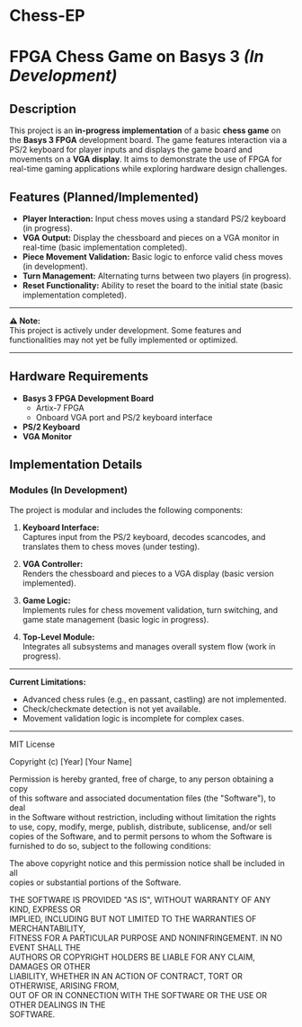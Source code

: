 # Chess-EP


# FPGA Chess Game on Basys 3 *(In Development)*

## Description

This project is an **in-progress implementation** of a basic **chess game** on the **Basys 3 FPGA** development board. The game features interaction via a PS/2 keyboard for player inputs and displays the game board and movements on a **VGA display**. It aims to demonstrate the use of FPGA for real-time gaming applications while exploring hardware design challenges.

## Features (Planned/Implemented)

- **Player Interaction:** Input chess moves using a standard PS/2 keyboard (in progress).
- **VGA Output:** Display the chessboard and pieces on a VGA monitor in real-time (basic implementation completed).
- **Piece Movement Validation:** Basic logic to enforce valid chess moves (in development).
- **Turn Management:** Alternating turns between two players (in progress).
- **Reset Functionality:** Ability to reset the board to the initial state (basic implementation completed).

---

**⚠️ Note:**  
This project is actively under development. Some features and functionalities may not yet be fully implemented or optimized.

---

## Hardware Requirements

- **Basys 3 FPGA Development Board**  
  - Artix-7 FPGA  
  - Onboard VGA port and PS/2 keyboard interface  
- **PS/2 Keyboard**
- **VGA Monitor**

## Implementation Details

### Modules (In Development)

The project is modular and includes the following components:

1. **Keyboard Interface:**  
   Captures input from the PS/2 keyboard, decodes scancodes, and translates them to chess moves (under testing).
   
2. **VGA Controller:**  
   Renders the chessboard and pieces to a VGA display (basic version implemented).

3. **Game Logic:**  
   Implements rules for chess movement validation, turn switching, and game state management (basic logic in progress).

4. **Top-Level Module:**  
   Integrates all subsystems and manages overall system flow (work in progress).

---

**Current Limitations:**
- Advanced chess rules (e.g., en passant, castling) are not implemented.
- Check/checkmate detection is not yet available.
- Movement validation logic is incomplete for complex cases.

---

MIT License

Copyright (c) [Year] [Your Name]

Permission is hereby granted, free of charge, to any person obtaining a copy  
of this software and associated documentation files (the "Software"), to deal  
in the Software without restriction, including without limitation the rights  
to use, copy, modify, merge, publish, distribute, sublicense, and/or sell  
copies of the Software, and to permit persons to whom the Software is  
furnished to do so, subject to the following conditions:

The above copyright notice and this permission notice shall be included in all  
copies or substantial portions of the Software.

THE SOFTWARE IS PROVIDED "AS IS", WITHOUT WARRANTY OF ANY KIND, EXPRESS OR  
IMPLIED, INCLUDING BUT NOT LIMITED TO THE WARRANTIES OF MERCHANTABILITY,  
FITNESS FOR A PARTICULAR PURPOSE AND NONINFRINGEMENT. IN NO EVENT SHALL THE  
AUTHORS OR COPYRIGHT HOLDERS BE LIABLE FOR ANY CLAIM, DAMAGES OR OTHER  
LIABILITY, WHETHER IN AN ACTION OF CONTRACT, TORT OR OTHERWISE, ARISING FROM,  
OUT OF OR IN CONNECTION WITH THE SOFTWARE OR THE USE OR OTHER DEALINGS IN THE  
SOFTWARE.

